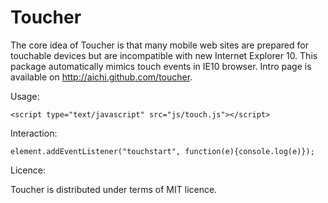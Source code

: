 Toucher
=======

The core idea of Toucher is that many mobile web sites are prepared for touchable devices but are incompatible with new Internet Explorer 10. This package automatically mimics touch events in IE10 browser. Intro page is available on http://aichi.github.com/toucher.

Usage:

`<script type="text/javascript" src="js/touch.js"></script>`

Interaction:

`element.addEventListener("touchstart", function(e){console.log(e)});`

Licence:

Toucher is distributed under terms of MIT licence.

